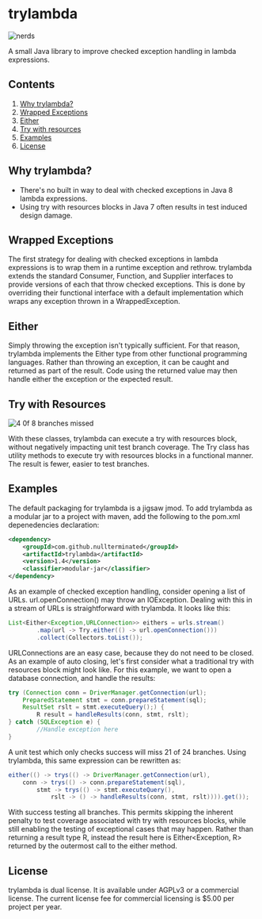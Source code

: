 # trylambda
![nerds](https://i.pinimg.com/originals/b9/4a/7f/b94a7f548b303e81b1bcd8da4d0912ec.jpg)

A small Java library to improve checked exception handling in lambda expressions.

## Contents

1. [Why trylambda?](#why-trylambda)
2. [Wrapped Exceptions](#wrapped-exceptions)
3. [Either](#either)
4. [Try with resources](#try-with-resources)
5. [Examples](#examples)
6. [License](#license)

## Why trylambda?

* There's no built in way to deal with checked exceptions in Java 8 lambda expressions.
* Using try with resources blocks in Java 7 often results in test induced design damage.

## Wrapped Exceptions

The first strategy for dealing with checked exceptions in lambda expressions is to wrap them in a runtime exception and rethrow. trylambda extends the standard Consumer, Function, and Supplier interfaces to provide versions of each that throw checked exceptions. This is done by overriding their functional interface with a default implementation which wraps any exception thrown in a WrappedException.

## Either

Simply throwing the exception isn't typically sufficient. For that reason, trylambda implements the Either type from other functional programming languages. Rather than throwing an exception, it can be caught and returned as part of the result. Code using the returned value may then handle either the exception or the expected result.

## Try with Resources

![4 0f 8 branches missed](https://i.stack.imgur.com/SggR6.png)

With these classes, trylambda can execute a try with resources block, without negatively impacting unit test branch coverage. The Try class has utility methods to execute try with resources blocks in a functional manner. The result is fewer, easier to test branches.

## Examples

The default packaging for trylambda is a jigsaw jmod. To add trylambda as a modular jar to a project with maven, add the following to the pom.xml depenedencies declaration:

```xml
<dependency>
    <groupId>com.github.nullterminated</groupId>
    <artifactId>trylambda</artifactId>
    <version>1.4</version>
    <classifier>modular-jar</classifier>
</dependency>
```

As an example of checked exception handling, consider opening a list of URLs. url.openConnection() may throw an IOException. Dealing with this in a stream of URLs is straightforward with trylambda. It looks like this:

```java
List<Either<Exception,URLConnection>> eithers = urls.stream()
		.map(url -> Try.either(() -> url.openConnection()))
		.collect(Collectors.toList());
```

URLConnections are an easy case, because they do not need to be closed. As an example of auto closing, let's first consider what a traditional try with resources block might look like. For this example, we want to open a database connection, and handle the results:

```java
try (Connection conn = DriverManager.getConnection(url);
	PreparedStatement stmt = conn.prepareStatement(sql);
	ResultSet rslt = stmt.executeQuery();) {
		R result = handleResults(conn, stmt, rslt);
} catch (SQLException e) {
		//Handle exception here
}
```

A unit test which only checks success will miss 21 of 24 branches. Using trylambda, this same expression can be rewritten as:

```java
either(() -> trys(() -> DriverManager.getConnection(url),
	conn -> trys(() -> conn.prepareStatement(sql),
		stmt -> trys(() -> stmt.executeQuery(),
			rslt -> () -> handleResults(conn, stmt, rslt)))).get());
```

With success testing all branches. This permits skipping the inherent penalty to test coverage associated with try with resources blocks, while still enabling the testing of exceptional cases that may happen. Rather than returning a result type R, instead the result here is Either&lt;Exception, R&gt; returned by the outermost call to the either method.

## License

trylambda is dual license. It is available under AGPLv3 or a commercial license. The current license fee for commercial licensing is $5.00 per project per year.
